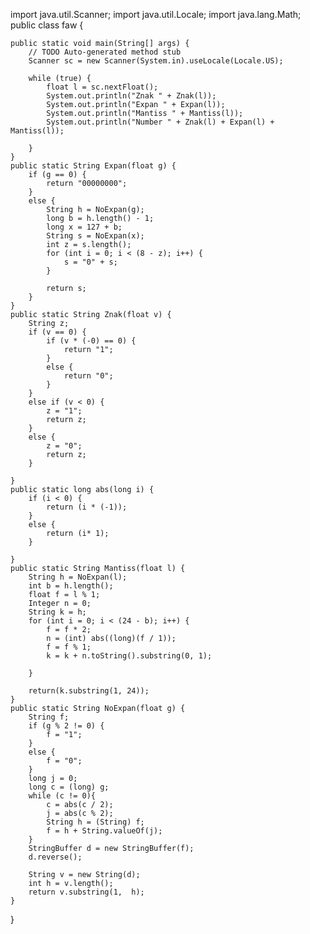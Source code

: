 import java.util.Scanner;
import java.util.Locale;
import java.lang.Math;
public class faw {

	public static void main(String[] args) {
		// TODO Auto-generated method stub
		Scanner sc = new Scanner(System.in).useLocale(Locale.US);

		while (true) {
			float l = sc.nextFloat();
			System.out.println("Znak " + Znak(l));
			System.out.println("Expan " + Expan(l));
			System.out.println("Mantiss " + Mantiss(l));
			System.out.println("Number " + Znak(l) + Expan(l) + Mantiss(l));
			
		}	
	}
	public static String Expan(float g) {
		if (g == 0) {
			return "00000000";
		}
		else {
			String h = NoExpan(g);
			long b = h.length() - 1;
			long x = 127 + b;
			String s = NoExpan(x);
			int z = s.length();
			for (int i = 0; i < (8 - z); i++) {
				s = "0" + s;
			}
			
		    return s;
		}
	}
	public static String Znak(float v) {
	    String z;
	    if (v == 0) {
	    	if (v * (-0) == 0) {
	    		return "1";	    	
	    	}
	    	else {
	    		return "0";	    	
	    	}
	    }
	    else if (v < 0) {
			z = "1";
			return z;
		}
		else {
			z = "0";
			return z;
		}
	    
	}
	public static long abs(long i) {
		if (i < 0) {
			return (i * (-1));
		}
		else {
			return (i* 1);
		}
		
	}
	public static String Mantiss(float l) {
	    String h = NoExpan(l);
		int b = h.length();
		float f = l % 1;
		Integer n = 0;
		String k = h;
		for (int i = 0; i < (24 - b); i++) {
			f = f * 2;
			n = (int) abs((long)(f / 1));
			f = f % 1;
			k = k + n.toString().substring(0, 1);
			
		}
		
		return(k.substring(1, 24));
	}
	public static String NoExpan(float g) {
		String f;
		if (g % 2 != 0) {
			f = "1";
		}
		else {
			f = "0";
		}
		long j = 0;
		long c = (long) g;
		while (c != 0){
			c = abs(c / 2);
			j = abs(c % 2);
			String h = (String) f;
			f = h + String.valueOf(j);
		}
		StringBuffer d = new StringBuffer(f);
	    d.reverse();
	    
	    String v = new String(d);
	    int h = v.length();
	    return v.substring(1,  h);
	}
	
}

